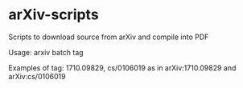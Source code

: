 # arXiv-scripts
Scripts to download source from arXiv and compile into PDF

Usage: arxiv batch tag

Examples of tag: 1710.09829, cs/0106019 as in arXiv:1710.09829 and arXiv:cs/0106019

